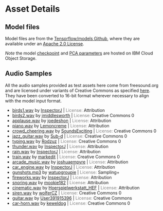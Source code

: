 # Asset Details

## Model files

Model files are from the [Tensorflow/models Github](https://github.com/tensorflow/models/tree/master/research/audioset),
where they are available under an [Apache 2.0 License](https://github.com/tensorflow/models/blob/master/LICENSE).

_Note_ the model [checkpoint](http://max-assets.s3-api.us-geo.objectstorage.softlayer.net/audioset/vggish_model.ckpt)
and [PCA parameters](http://max-assets.s3-api.us-geo.objectstorage.softlayer.net/audioset/vggish_pca_params.npz) are
hosted on IBM Cloud Object Storage.
## Audio Samples

All the audio samples provided as test assets here come from freesound.org and are licensed under variants of Creative Commons as specified [here](https://freesound.org/help/faq/#what-do-i-need-to-do-to-legally-use-the-files-on-freesound). They have been converted to 16-bit format wherever necessary to align with the model input format. 
*    [birds1.wav](https://freesound.org/people/InspectorJ/sounds/339326/) by [InspectorJ](https://freesound.org/people/InspectorJ/) | <span style="color:gray">License:</span> Attribution
*    [birds2.wav](https://freesound.org/people/jmiddlesworth/sounds/364663/) by [jmiddlesworth](https://freesound.org/people/jmiddlesworth/) | <span style="color:gray">License:</span> Creative Commons 0
*    [applause.wav](https://freesound.org/people/joedeshon/sounds/119028/) by [joedeshon](https://freesound.org/people/joedeshon/) | <span style="color:gray">License:</span> Attribution
*    [piano.wav](https://freesound.org/people/Lemoncreme/sounds/186942/) by [Lemoncreme](https://freesound.org/people/Lemoncreme/) | <span style="color:gray">License:</span> Attribution
*    [crowd_cheering.wav](https://freesound.org/people/SoundsExciting/sounds/365132/) by [SoundsExciting](https://freesound.org/people/SoundsExciting/) | <span style="color:gray">License:</span> Creative Commons 0
*    [jazz_guitar.wav](https://freesound.org/people/Sub-d/sounds/49658/) by [Sub-d](https://freesound.org/people/Sub-d/) | <span style="color:gray">License:</span> Creative Commons 0
*    [typing.wav](https://freesound.org/people/Rodzuz/sounds/393902/) by [Rodzuz](https://freesound.org/people/Rodzuz/) | <span style="color:gray">License:</span> Creative Commons 0
*    [thunder.wav](https://freesound.org/people/InspectorJ/sounds/360328/) by [InspectorJ](https://freesound.org/people/InspectorJ/) | <span style="color:gray">License:</span> Attribution
*    [rain.wav](https://freesound.org/people/InspectorJ/sounds/401275/) by [InspectorJ](https://freesound.org/people/InspectorJ/) | <span style="color:gray">License:</span> Attribution
*    [train.wav](https://freesound.org/people/markedit/sounds/157873/) by [markedit](https://freesound.org/people/markedit/) | <span style="color:gray">License:</span> Creative Commons 0
*    [arcade_music.wav](https://freesound.org/people/joshuaempyre/sounds/251461/) by [joshuaempyre](https://freesound.org/people/joshuaempyre/) | <span style="color:gray">License:</span> Attribution
*    [car_engine.wav](https://freesound.org/people/InspectorJ/sounds/345558/) by [InspectorJ](https://freesound.org/people/InspectorJ/) | <span style="color:gray">License:</span> Attribution
*    [gunshots.mp3](https://freesound.org/people/watupgroupie/sounds/36815/) by [watupgroupie](https://freesound.org/people/watupgroupie/) | <span style="color:gray">License:</span> Sampling+
*    [fireworks.wav](https://freesound.org/people/InspectorJ/sounds/328864/) by [InspectorJ](https://freesound.org/people/InspectorJ/) | <span style="color:gray">License:</span> Attribution
*    [snoring.wav](https://freesound.org/people/mookie182/sounds/52234/) by [mookie182](https://freesound.org/people/mookie182/) | <span style="color:gray">License:</span> Attribution
*    [cinematic.wav](https://freesound.org/people/Hoerspielwerkstatt_HEF/sounds/428676/) by [Hoerspielwerkstatt_HEF](https://freesound.org/people/Hoerspielwerkstatt_HEF/) | <span style="color:gray">License:</span> Attribution
*    [siren.wav](https://freesound.org/people/wolferCZ/sounds/395400/) by [wolferCZ](https://freesound.org/people/wolferCZ/) | <span style="color:gray">License:</span> Creative Commons 0
*    [guitar.wav](https://freesound.org/people/User391915396/sounds/389401/) by [User391915396](https://freesound.org/people/User391915396/) | <span style="color:gray">License:</span> Creative Commons 
*    [car-horn.wav](https://freesound.org/people/keweldog/sounds/182474/) by [keweldog](https://freesound.org/people/keweldog/) | <span style="color:gray">License:</span> Creative Commons 0